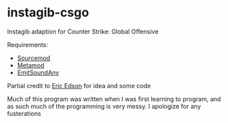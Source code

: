 # instagib-csgo

Instagib adaption for Counter Strike: Global Offensive

Requirements:
* [Sourcemod](https://www.sourcemod.net/)
* [Metamod](https://www.metamodsource.net/)
* [EmitSoundAny](https://forums.alliedmods.net/showthread.php?p=2113481)

Partial credit to [Eric Edson](https://github.com/eedson) for idea and some code

Much of this program was written when I was first learning to program, and as such much of the programming is very messy. I apologize for any fusterations

